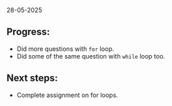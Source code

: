 28-05-2025

## Progress:
* Did more questions with `for` loop.
* Did some of the same question with `while` loop too.

## Next steps:
* Complete assignment on for loops.